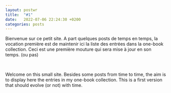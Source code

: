 ```yaml
---
layout: postwr
title:  "#1"
date:   2022-07-06 22:24:30 +0200
categories: posts
---
```

Bienvenue sur ce petit site.
A part quelques posts de temps en temps, la vocation première est de maintenir ici la liste des entrées dans la one-book collection.
Ceci est une première mouture qui sera mise à jour en son temps. (ou pas)

&nbsp;
&nbsp;

Welcome on this small site.
Besides some posts from time to time, the aim is to display here the entries in my one-book collection.
This is a first version that should evolve (or not) with time.

